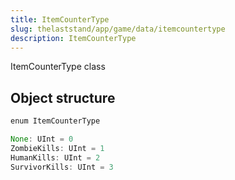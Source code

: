 ```yaml
---
title: ItemCounterType
slug: thelaststand/app/game/data/itemcountertype
description: ItemCounterType
---
```


ItemCounterType class

## Object structure

```scala
enum ItemCounterType

None: UInt = 0
ZombieKills: UInt = 1
HumanKills: UInt = 2
SurvivorKills: UInt = 3

```

